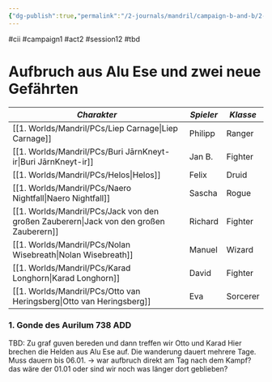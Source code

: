 ```yaml
---
{"dg-publish":true,"permalink":"/2-journals/mandril/campaign-b-and-b/2-act/2023-02-28/"}
---
```


#cii #campaign1 #act2 #session12 #tbd 

# Aufbruch aus Alu Ese und zwei neue Gefährten

| *Charakter* | *Spieler* | *Klasse* |
| ----------- | ----------- | ----------- |
| [[1. Worlds/Mandril/PCs/Liep Carnage\|Liep Carnage]] | Philipp | Ranger |
| [[1. Worlds/Mandril/PCs/Buri JārnKneyt-ir\|Buri JārnKneyt-ir]] | Jan B. | Fighter |
| [[1. Worlds/Mandril/PCs/Helos\|Helos]] | Felix | Druid |
| [[1. Worlds/Mandril/PCs/Naero Nightfall\|Naero Nightfall]] | Sascha | Rogue |
| [[1. Worlds/Mandril/PCs/Jack von den großen Zauberern\|Jack von den großen Zauberern]] | Richard | Fighter |
| [[1. Worlds/Mandril/PCs/Nolan Wisebreath\|Nolan Wisebreath]] | Manuel | Wizard |
| [[1. Worlds/Mandril/PCs/Karad Longhorn\|Karad Longhorn]] | David | Fighter |
| [[1. Worlds/Mandril/PCs/Otto van Heringsberg\|Otto van Heringsberg]] | Eva | Sorcerer |




### 1. Gonde des Aurilum 738 ADD
TBD: Zu graf guven bereden und dann treffen wir Otto und Karad
Hier brechen die Helden aus Alu Ese auf. Die wanderung dauert mehrere Tage. Muss dauern bis 06.01. -> war aufbruch direkt am Tag nach dem Kampf? das wäre der 01.01 oder sind wir noch was länger dort geblieben? 
